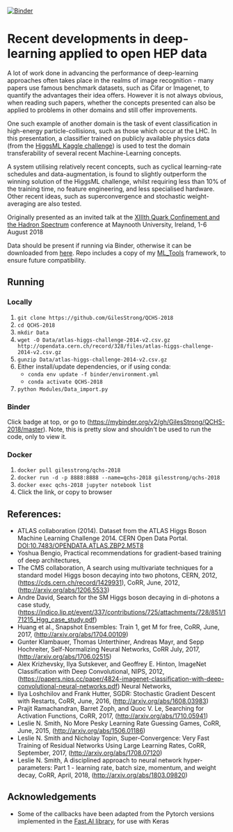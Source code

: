 [![Binder](https://mybinder.org/badge.svg)](https://mybinder.org/v2/gh/GilesStrong/QCHS-2018/master)

# Recent developments in deep-learning applied to open HEP data
A lot of work done in advancing the performance of deep-learning approaches often takes place in the realms of image recognition - many papers use famous benchmark datasets, such as Cifar or Imagenet, to quantify the advantages their idea offers. However it is not always obvious, when reading such papers, whether the concepts presented can also be applied to problems in other domains and still offer improvements.

One such example of another domain is the task of event classification in high-energy particle-collisions, such as those which occur at the LHC. In this presentation, a classifier trained on publicly available physics data (from the [HiggsML Kaggle challenge](https://www.kaggle.com/c/higgs-boson)) is used to test the domain transferability of several recent Machine-Learning concepts.

A system utilising relatively recent concepts, such as cyclical learning-rate schedules and data-augmentation, is found to slightly outperform the winning solution of the HiggsML challenge, whilst requiring less than 10% of the training time, no feature engineering, and less specialised hardware. Other recent ideas, such as superconvergence and stochastic weight-averaging are also tested.

Originally presented as an invited talk at the [XIIIth Quark Confinement and the Hadron Spectrum](https://indico.cern.ch/event/648004/) conference at Maynooth University, Ireland, 1-6 August 2018

Data should be present if running via Binder, otherwise it can be downloaded from [here](http://opendata.cern.ch/record/328). Repo includes a copy of my [ML_Tools](https://github.com/GilesStrong/ML_Tools) framework, to ensure future compatibility.

## Running
### Locally
1. `git clone https://github.com/GilesStrong/QCHS-2018`
1. `cd QCHS-2018`
1. `mkdir Data`
1. `wget -O Data/atlas-higgs-challenge-2014-v2.csv.gz http://opendata.cern.ch/record/328/files/atlas-higgs-challenge-2014-v2.csv.gz`
1. `gunzip Data/atlas-higgs-challenge-2014-v2.csv.gz`
1. Either install/update dependencies, or if using conda:
	- `conda env update -f binder/environment.yml`
	- `conda activate QCHS-2018`
1. `python Modules/Data_import.py`

### Binder
Click badge at top, or go to (https://mybinder.org/v2/gh/GilesStrong/QCHS-2018/master). Note, this is pretty slow and shouldn't be used to run the code, only to view it.

### Docker
1. `docker pull gilesstrong/qchs-2018`
1. `docker run -d -p 8888:8888 --name=qchs-2018 gilesstrong/qchs-2018`
1. `docker exec qchs-2018 jupyter notebook list`
1. Click the link, or copy to browser

## References:
- ATLAS collaboration (2014). Dataset from the ATLAS Higgs Boson Machine Learning Challenge 2014. CERN Open Data Portal. [DOI:10.7483/OPENDATA.ATLAS.ZBP2.M5T8](http://opendata.cern.ch/record/328)
- Yoshua Bengio, Practical recommendations for gradient-based training of deep architectures, 
- The CMS collaboration, A search using multivariate techniques for a standard model Higgs boson decaying into two photons, CERN, 2012, (https://cds.cern.ch/record/1429931), CoRR, June, 2012, (http://arxiv.org/abs/1206.5533)
- Andre David, Search for the SM Higgs boson decaying in di-photons a case study, (https://indico.lip.pt/event/337/contributions/725/attachments/728/851/171215_Hgg_case_study.pdf)
- Huang et al., Snapshot Ensembles: Train 1, get M for free, CoRR, June, 2017, (http://arxiv.org/abs/1704.00109)
- Gunter Klambauer, Thomas Unterthiner, Andreas Mayr, and Sepp Hochreiter, Self-Normalizing Neural Networks, CoRR July, 2017, (http://arxiv.org/abs/1706.02515)
- Alex Krizhevsky, Ilya Sutskever, and Geoffrey E. Hinton, ImageNet Classification with Deep Convolutional, NIPS, 2012, (https://papers.nips.cc/paper/4824-imagenet-classification-with-deep-convolutional-neural-networks.pdf) 
Neural Networks, 
- Ilya Loshchilov and Frank Hutter, SGDR: Stochastic Gradient Descent with Restarts, CoRR, June, 2016, (http://arxiv.org/abs/1608.03983)
- Prajit Ramachandran, Barret Zoph, and Quoc V. Le, Searching for Activation Functions, CoRR, 2017, (http://arxiv.org/abs/1710.05941)
- Leslie N. Smith, No More Pesky Learning Rate Guessing Games, CoRR, June, 2015, (http://arxiv.org/abs/1506.01186)
- Leslie N. Smith and Nicholay Topin, Super-Convergence: Very Fast Training of Residual Networks Using Large Learning Rates, CoRR, September, 2017, (http://arxiv.org/abs/1708.07120)
- Leslie N. Smith, A disciplined approach to neural network hyper-parameters: Part 1 - learning rate, batch size, momentum, and weight decay, CoRR, April, 2018, (http://arxiv.org/abs/1803.09820)


## Acknowledgements
- Some of the callbacks have been adapted from the Pytorch versions implemented in the [Fast.AI library](https://github.com/fastai/fastai), for use with Keras
